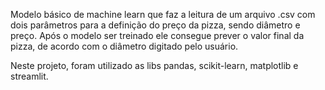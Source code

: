 Modelo básico de machine learn que faz a leitura de um arquivo .csv com dois parâmetros para a definição do preço da pizza, sendo diâmetro e preço.
Após o modelo ser treinado ele consegue prever o valor final da pizza, de acordo com o diâmetro digitado pelo usuário.

Neste projeto, foram utilizado as libs pandas, scikit-learn, matplotlib e streamlit.
